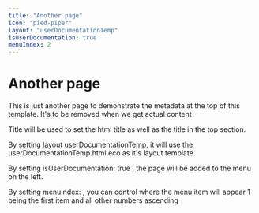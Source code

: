 ```yaml
---
title: "Another page"
icon: "pied-piper"
layout: "userDocumentationTemp"
isUserDocumentation: true
menuIndex: 2
---
```


# Another page

This is just another page to demonstrate the metadata at the top of this template. It's to be removed when we get actual content

Title will be used to set the html title as well as the title in the top section.

By setting layout userDocumentationTemp, it will use the userDocumentationTemp.html.eco as it's layout template.

By setting isUserDocumentation: true , the page will be added to the menu on the left.

By setting menuIndex: <number> , you can control where the menu item will appear 1 being the first item and all other numbers ascending
